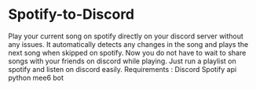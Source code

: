 # Spotify-to-Discord

Play your current song on spotify directly on your discord server without any issues. It automatically detects any changes in the song and plays the next song when skipped on spotify. 
Now you do not have to wait to share songs with your friends on discord while playing. 
Just run a playlist on spotify and listen on discord easily.
Requirements :
Discord 
Spotify api
python 
mee6 bot
